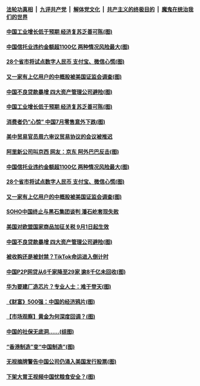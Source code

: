 

####  [法轮功真相](../../../../basic/blob/master/README.md?t=08152102) &nbsp;|&nbsp; [九评共产党](../../../../9ping.md/blob/master/README.md?t=08152102) &nbsp;|&nbsp; [解体党文化](../../../../jtdwh.md/blob/master/README.md?t=08152102)  &nbsp;|&nbsp; [共产主义的终极目的](../../../../gczydzjmd.md/blob/master/README.md?t=08152102) &nbsp;|&nbsp; [魔鬼在统治我们的世界](../../../../mgztzwmdsj.md/blob/master/README.md?t=08152102) 

#### [中国工业增长低于预期 经济复苏乏善可陈(图)](../pages/p5/943074.md?t=08152102) 

#### [中国信托业违约金额超1100亿 两种情况风险最大(图)](../pages/p5/943006.md?t=08152102) 

#### [28个省市将试点数字人民币 支付宝、微信心慌(图)](../pages/p5/942993.md?t=08152102) 

#### [又一家有上亿用户的中概股被美国证监会调查(图)](../pages/p5/942994.md?t=08152102) 

#### [中国不良贷款暴增 四大资产管理公司避险(图)](../pages/p5/942978.md?t=08152102) 


#### [中国工业增长低于预期 经济复苏乏善可陈(图)](../pages/p5/943074.md?t=08152102) 

#### [消费者仍“心惊” 中国7月零售意外下跌(图)](../pages/p5/943071.md?t=08152102) 

#### [美中贸易官员周六审议贸易协议的会议被推迟](../pages/p5/943036.md?t=08152102) 

#### [阿里新公司叫京西 网友：京东 阿外巴巴反击(图)](../pages/p5/943035.md?t=08152102) 

#### [中国信托业违约金额超1100亿 两种情况风险最大(图)](../pages/p5/943006.md?t=08152102) 

#### [28个省市将试点数字人民币 支付宝、微信心慌(图)](../pages/p5/942993.md?t=08152102) 

#### [又一家有上亿用户的中概股被美国证监会调查(图)](../pages/p5/942994.md?t=08152102) 

#### [SOHO中国终止与黑石集团谈判 潘石屹套现失败](../pages/p5/942990.md?t=08152102) 

#### [美国对欧盟国家商品加征关税 9月1日起生效](../pages/p5/942988.md?t=08152102) 

#### [中国不良贷款暴增 四大资产管理公司避险(图)](../pages/p5/942978.md?t=08152102) 

#### [被收购还是被封禁？TikTok命运进入倒计时](../pages/p5/942975.md?t=08152102) 

#### [中国P2P网贷从6千家降至29家 逾8千亿未回收(图)](../pages/p5/942974.md?t=08152102) 


#### [华为要建厂造芯片？专业人士：难于登天(图)](../pages/p5/942895.md?t=08152102) 

#### [《财富》500强：中国的经济鸦片(图)](../pages/p5/942919.md?t=08152102) 

#### [【市场观察】黄金为何深度回调？(图)](../pages/p5/942900.md?t=08152102) 

#### [中国的社保无底洞……(组图)](../pages/p5/942904.md?t=08152102) 

#### [“香港制造”变“中国制造”(图)](../pages/p5/942905.md?t=08152102) 

#### [无视摘牌警告中国公司仍涌入美国发行股票(图)](../pages/p5/942897.md?t=08152102) 

#### [下架大胃王视频中国忧粮食安全？(图)](../pages/p5/942896.md?t=08152102) 

